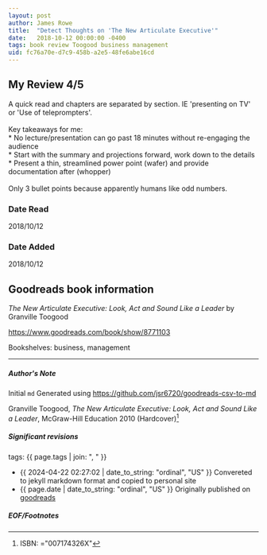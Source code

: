 ```yaml
---
layout: post
author: James Rowe
title:  "Detect Thoughts on 'The New Articulate Executive'"
date:   2018-10-12 00:00:00 -0400
tags: book review Toogood business management
uid: fc76a70e-d7c9-458b-a2e5-48fe6abe16cd
---
```


<!-- highly dependent on how you personally use jekyll templates, and how you want this to show up -->
<!-- escape any jekyll keys with double brackets -->

## My Review 4/5

A quick read and chapters are separated by section. IE 'presenting on TV' or 'Use of teleprompters'.<br/><br/>Key takeaways for me:<br/>* No lecture/presentation can go past 18 minutes without re-engaging the audience<br/>* Start with the summary and projections forward, work down to the details<br/>* Present a thin, streamlined power point (wafer) and provide documentation after (whopper)<br/><br/>Only 3 bullet points because apparently humans like odd numbers.

### Date Read
2018/10/12

### Date Added
2018/10/12

## Goodreads book information

*The New Articulate Executive: Look, Act and Sound Like a Leader* by Granville Toogood

https://www.goodreads.com/book/show/8771103

Bookshelves: business, management

---

##### Author's Note

Initial `md` Generated using https://github.com/jsr6720/goodreads-csv-to-md

Granville Toogood, *The New Articulate Executive: Look, Act and Sound Like a Leader*,  McGraw-Hill Education 2010 (Hardcover)[^1]

##### Significant revisions

tags: {{ page.tags | join: ", " }} <!-- todo move this somewhere -->

- {{ 2024-04-22 02:27:02 | date_to_string: "ordinal", "US" }} Convereted to jekyll markdown format and copied to personal site
- {{ page.date | date_to_string: "ordinal", "US" }} Originally published on [goodreads](https://www.goodreads.com)

##### EOF/Footnotes

[^1]: ISBN: ="007174326X"